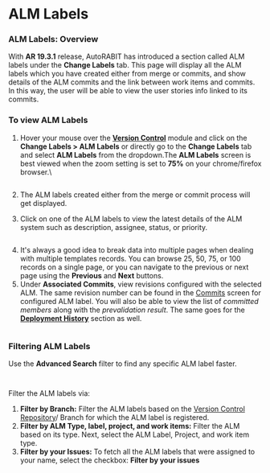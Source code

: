 # ALM Labels

### ALM Labels: Overview <a href="#alm-labels-overview" id="alm-labels-overview"></a>

With **AR 19.3.1** release, AutoRABIT has introduced a section called ALM labels under the **Change Labels** tab. This page will display all the ALM labels which you have created either from merge or commits, and show details of the ALM commits and the link between work items and commits. In this way, the user will be able to view the user stories info linked to its commits.&#x20;

### To view ALM Labels <a href="#to-view-alm-labels" id="to-view-alm-labels"></a>

1.  Hover your mouse over the [**Version Control**](https://www.autorabit.com/blog/do-i-really-need-salesforce-version-control/) module and click on the **Change Labels > ALM Labels** or directly go to the **Change Labels** tab and select **ALM Labels** from the dropdown.The **ALM Labels** screen is best viewed when the zoom setting is set to **75%** on your chrome/firefox browser.\


    <figure><img src="https://cdn.document360.io/8711f4e7-c040-4616-aac9-d947f87e4619/Images/Documentation/image-1628536523396.png" alt=""><figcaption></figcaption></figure>
2. The ALM labels created either from the merge or commit process will get displayed.
3. Click on one of the ALM labels to view the latest details of the ALM system such as description, assignee, status, or priority.

<figure><img src="https://cdn.document360.io/8711f4e7-c040-4616-aac9-d947f87e4619/Images/Documentation/image-1628536660341.png" alt=""><figcaption></figcaption></figure>

4. It's always a good idea to break data into multiple pages when dealing with multiple templates records. You can browse 25, 50, 75, or 100 records on a single page, or you can navigate to the previous or next page using the **Previous** and **Next** buttons.
5. Under **Associated Commits**, view revisions configured with the selected ALM. The same revision number can be found in the [Commits](arm-features/how-do-i-commit/commits-summary.md) screen for configured ALM label. You will also be able to view the list of _committed members_ along with the _prevalidation result_. The same goes for the [**Deployment History**](deployment-using-version-control.md) section as well.

<figure><img src="https://cdn.document360.io/8711f4e7-c040-4616-aac9-d947f87e4619/Images/Documentation/image-1628536787264.png" alt=""><figcaption></figcaption></figure>

### Filtering ALM Labels <a href="#filtering-alm-labels" id="filtering-alm-labels"></a>

Use the **Advanced Search** filter to find any specific ALM label faster.

<figure><img src="https://cdn.document360.io/8711f4e7-c040-4616-aac9-d947f87e4619/Images/Documentation/image-1628537023687.png" alt=""><figcaption></figcaption></figure>

<figure><img src="https://cdn.document360.io/8711f4e7-c040-4616-aac9-d947f87e4619/Images/Documentation/image-1628537050924.png" alt=""><figcaption></figcaption></figure>

Filter the ALM labels via:

1. **Filter by Branch:** Filter the ALM labels based on the [Version Control Repository](arm-features/version-control/version-control-repositories-summary.md)/ Branch for which the ALM label is registered.
2. **Filter by ALM Type, label, project, and work items:** Filter the ALM based on its type. Next, select the ALM Label, Project, and work item type.&#x20;
3. **Filter by your Issues:** To fetch all the ALM labels that were assigned to your name, select the checkbox: **Filter by your issues**
